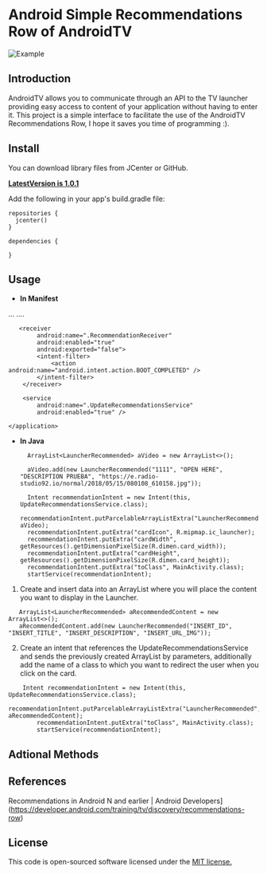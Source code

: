 # Android Simple Recommendations Row of AndroidTV

![Example](img/simpleCartesianPlotter.gif) 

## Introduction

AndroidTV allows you to communicate through an API to the TV launcher providing easy access to content of your application without having to enter it. This project is a simple interface to facilitate the use of the AndroidTV Recommendations Row, I hope it saves you time of programming :).

## Install

You can download library files from JCenter or GitHub.

**[LatestVersion is 1.0.1](https://bintray.com/ederdoski/Maven/simple-cartesian-plotter)**

Add the following in your app's build.gradle file:

```
repositories {
  jcenter()
}

dependencies {
    
}
```

## Usage

* **In Manifest**

<manifest>
    ...
     <application>
        ....

       <receiver
            android:name=".RecommendationReceiver"
            android:enabled="true"
            android:exported="false">
            <intent-filter>
                <action android:name="android.intent.action.BOOT_COMPLETED" />
            </intent-filter>
        </receiver>

        <service
            android:name=".UpdateRecommendationsService"
            android:enabled="true" />

    </application>

</manifest>

* **In Java**


        ArrayList<LauncherRecommended> aVideo = new ArrayList<>();

        aVideo.add(new LauncherRecommended("1111", "OPEN HERE", "DESCRIPTION PRUEBA", "https://e.radio-studio92.io/normal/2018/05/15/080108_610158.jpg"));

        Intent recommendationIntent = new Intent(this, UpdateRecommendationsService.class);
        recommendationIntent.putParcelableArrayListExtra("LauncherRecommended", aVideo);
        recommendationIntent.putExtra("cardIcon", R.mipmap.ic_launcher);
        recommendationIntent.putExtra("cardWidth", getResources().getDimensionPixelSize(R.dimen.card_width));
        recommendationIntent.putExtra("cardHeight", getResources().getDimensionPixelSize(R.dimen.card_height));
        recommendationIntent.putExtra("toClass", MainActivity.class);
        startService(recommendationIntent);


1) Create and insert data into an ArrayList where you will place the content you want to display in the Launcher.

```
   ArrayList<LauncherRecommended> aRecommendedContent = new ArrayList<>();
   aRecommendedContent.add(new LauncherRecommended("INSERT_ID", "INSERT_TITLE", "INSERT_DESCRIPTION", "INSERT_URL_IMG"));
```

2) Create an intent that references the UpdateRecommendationsService and sends the previously created ArrayList by parameters, additionally add the name of a class to which you want to redirect the user when you click on the card.

```
    Intent recommendationIntent = new Intent(this, UpdateRecommendationsService.class);
        recommendationIntent.putParcelableArrayListExtra("LauncherRecommended", aRecommendedContent);
        recommendationIntent.putExtra("toClass", MainActivity.class);
        startService(recommendationIntent);
```
## Adtional Methods


## References

Recommendations in Android N and earlier | Android Developers](https://developer.android.com/training/tv/discovery/recommendations-row)

## License

This code is open-sourced software licensed under the [MIT license.](https://opensource.org/licenses/MIT)

